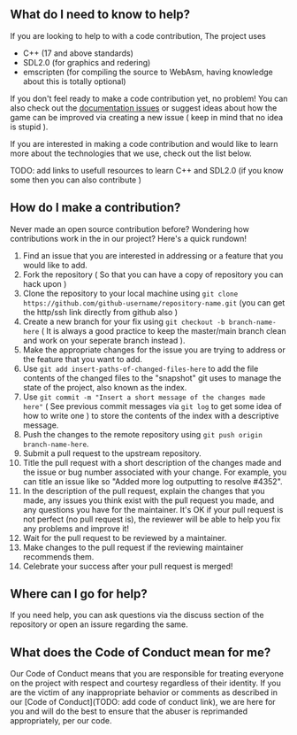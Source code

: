 
## What do I need to know to help?

If you are looking to help to with a code contribution,
The project uses

- C++ (17 and above standards)
- SDL2.0 (for graphics and redering)
- emscripten (for compiling the source to WebAsm, having knowledge about this is totally optional)

If you don't feel ready to make a code contribution yet, no problem! You can also check out the [documentation issues](https://github.com/Arsenic-ATG/Tetris/issues?q=is%3Aissue+is%3Aopen+label%3Adocumentation) or suggest ideas about how the game can be improved via creating a new issue ( keep in mind that no idea is stupid ).

If you are interested in making a code contribution and would like to learn more about the technologies that we use, check out the list below.

TODO: add links to usefull resources to learn C++ and SDL2.0 (if you know some then you can also contribute )

## How do I make a contribution?

Never made an open source contribution before? Wondering how contributions work in the in our project? Here's a quick rundown!

1. Find an issue that you are interested in addressing or a feature that you would like to add.
2. Fork the repository ( So that you can have a copy of repository you can hack upon )
3. Clone the repository to your local machine using `git clone https://github.com/github-username/repository-name.git` (you can get the http/ssh link directly from github also )
4. Create a new branch for your fix using `git checkout -b branch-name-here` ( It is always a good practice to keep the master/main branch clean and work on your seperate branch instead ).
5. Make the appropriate changes for the issue you are trying to address or the feature that you want to add.
6. Use `git add insert-paths-of-changed-files-here` to add the file contents of the changed files to the "snapshot" git uses to manage the state of the project, also known as the index.
7. Use `git commit -m "Insert a short message of the changes made here"` ( See previous commit messages via `git log` to get some idea of how to write one ) to store the contents of the index with a descriptive message.
8. Push the changes to the remote repository using `git push origin branch-name-here`.
9. Submit a pull request to the upstream repository.
10. Title the pull request with a short description of the changes made and the issue or bug number associated with your change. For example, you can title an issue like so "Added more log outputting to resolve #4352".
11. In the description of the pull request, explain the changes that you made, any issues you think exist with the pull request you made, and any questions you have for the maintainer. It's OK if your pull request is not perfect (no pull request is), the reviewer will be able to help you fix any problems and improve it!
12. Wait for the pull request to be reviewed by a maintainer.
13. Make changes to the pull request if the reviewing maintainer recommends them.
14. Celebrate your success after your pull request is merged!

## Where can I go for help?

If you need help, you can ask questions via the discuss section of the repository or open an issure regarding the same.

## What does the Code of Conduct mean for me?

Our Code of Conduct means that you are responsible for treating everyone on the project with respect and courtesy regardless of their identity. If you are the victim of any inappropriate behavior or comments as described in our [Code of Conduct](TODO: add code of conduct link), we are here for you and will do the best to ensure that the abuser is reprimanded appropriately, per our code.
